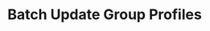 ---
title: Batch Update Group Profiles
excerpt: >-
  Send a batch of group profile updates. Instead of sending a single JSON object
  as the data query parameter, send a JSON list of objects as the data parameter
  of an application/x-www-form-urlencoded POST or GET request body.


  Refer to the respective group profile update commands ($set, $set_once, $add,
  $union, $remove, $unset, and $delete) on syntax for their parameters.
api:
  file: ingestion-api.json
  operationId: group-batch-update
deprecated: false
hidden: false
metadata:
  title: ''
  description: ''
  robots: index
next:
  description: ''
---